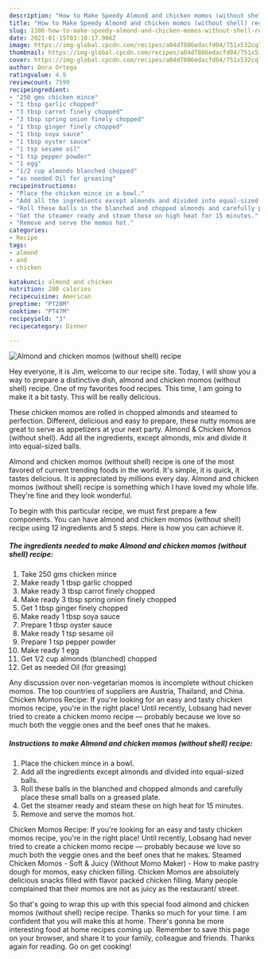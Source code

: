 ```yaml
---
description: "How to Make Speedy Almond and chicken momos (without shell) recipe"
title: "How to Make Speedy Almond and chicken momos (without shell) recipe"
slug: 1106-how-to-make-speedy-almond-and-chicken-momos-without-shell-recipe
date: 2021-01-15T03:10:17.906Z
image: https://img-global.cpcdn.com/recipes/a04d7886edacfd04/751x532cq70/almond-and-chicken-momos-without-shell-recipe-recipe-main-photo.jpg
thumbnail: https://img-global.cpcdn.com/recipes/a04d7886edacfd04/751x532cq70/almond-and-chicken-momos-without-shell-recipe-recipe-main-photo.jpg
cover: https://img-global.cpcdn.com/recipes/a04d7886edacfd04/751x532cq70/almond-and-chicken-momos-without-shell-recipe-recipe-main-photo.jpg
author: Dora Ortega
ratingvalue: 4.9
reviewcount: 7599
recipeingredient:
- "250 gms chicken mince"
- "1 tbsp garlic chopped"
- "3 tbsp carrot finely chopped"
- "3 tbsp spring onion finely chopped"
- "1 tbsp ginger finely chopped"
- "1 tbsp soya sauce"
- "1 tbsp oyster sauce"
- "1 tsp sesame oil"
- "1 tsp pepper powder"
- "1 egg"
- "1/2 cup almonds blanched chopped"
- "as needed Oil for greasing"
recipeinstructions:
- "Place the chicken mince in a bowl."
- "Add all the ingredients except almonds and divided into equal-sized balls."
- "Roll these balls in the blanched and chopped almonds and carefully place these small balls on a greased plate."
- "Get the steamer ready and steam these on high heat for 15 minutes."
- "Remove and serve the momos hot."
categories:
- Recipe
tags:
- almond
- and
- chicken

katakunci: almond and chicken 
nutrition: 280 calories
recipecuisine: American
preptime: "PT20M"
cooktime: "PT47M"
recipeyield: "3"
recipecategory: Dinner

---
```



![Almond and chicken momos (without shell) recipe](https://img-global.cpcdn.com/recipes/a04d7886edacfd04/751x532cq70/almond-and-chicken-momos-without-shell-recipe-recipe-main-photo.jpg)

Hey everyone, it is Jim, welcome to our recipe site. Today, I will show you a way to prepare a distinctive dish, almond and chicken momos (without shell) recipe. One of my favorites food recipes. This time, I am going to make it a bit tasty. This will be really delicious.

These chicken momos are rolled in chopped almonds and steamed to perfection. Different, delicious and easy to prepare, these nutty momos are great to serve as appetizers at your next party. Almond &amp; Chicken Momos (without shell). Add all the ingredients, except almonds, mix and divide it into equal-sized balls.

Almond and chicken momos (without shell) recipe is one of the most favored of current trending foods in the world. It's simple, it is quick, it tastes delicious. It is appreciated by millions every day. Almond and chicken momos (without shell) recipe is something which I have loved my whole life. They're fine and they look wonderful.


To begin with this particular recipe, we must first prepare a few components. You can have almond and chicken momos (without shell) recipe using 12 ingredients and 5 steps. Here is how you can achieve it.

<!--inarticleads1-->

##### The ingredients needed to make Almond and chicken momos (without shell) recipe:

1. Take 250 gms chicken mince
1. Make ready 1 tbsp garlic chopped
1. Make ready 3 tbsp carrot finely chopped
1. Make ready 3 tbsp spring onion finely chopped
1. Get 1 tbsp ginger finely chopped
1. Make ready 1 tbsp soya sauce
1. Prepare 1 tbsp oyster sauce
1. Make ready 1 tsp sesame oil
1. Prepare 1 tsp pepper powder
1. Make ready 1 egg
1. Get 1/2 cup almonds (blanched) chopped
1. Get as needed Oil (for greasing)


Any discussion over non-vegetarian momos is incomplete without chicken momos. The top countries of suppliers are Austria, Thailand, and China. Chicken Momos Recipe: If you&#39;re looking for an easy and tasty chicken momos recipe, you&#39;re in the right place! Until recently, Lobsang had never tried to create a chicken momo recipe — probably because we love so much both the veggie ones and the beef ones that he makes. 

<!--inarticleads2-->

##### Instructions to make Almond and chicken momos (without shell) recipe:

1. Place the chicken mince in a bowl.
1. Add all the ingredients except almonds and divided into equal-sized balls.
1. Roll these balls in the blanched and chopped almonds and carefully place these small balls on a greased plate.
1. Get the steamer ready and steam these on high heat for 15 minutes.
1. Remove and serve the momos hot.


Chicken Momos Recipe: If you&#39;re looking for an easy and tasty chicken momos recipe, you&#39;re in the right place! Until recently, Lobsang had never tried to create a chicken momo recipe — probably because we love so much both the veggie ones and the beef ones that he makes. Steamed Chicken Momos - Soft &amp; Juicy (Without Momo Maker) - How to make pastry dough for momos, easy chicken filling. Chicken Momos are absolutely delicious snacks filled with flavor packed chicken filling. Many people complained that their momos are not as juicy as the restaurant/ street. 

So that's going to wrap this up with this special food almond and chicken momos (without shell) recipe recipe. Thanks so much for your time. I am confident that you will make this at home. There's gonna be more interesting food at home recipes coming up. Remember to save this page on your browser, and share it to your family, colleague and friends. Thanks again for reading. Go on get cooking!
